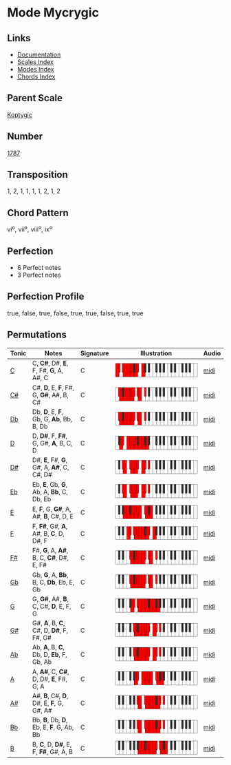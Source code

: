 # Mode Mycrygic

## Links

- [Documentation](README.md)
- [Scales Index](Scales.md)
- [Modes Index](Modes.md)
- [Chords Index](Chords.md)

## Parent Scale

[Koptygic](ScaleKoptygic.md)

## Number

[1787](https://ianring.com/musictheory/scales/1787)

## Transposition

1, 2, 1, 1, 1, 1, 2, 1, 2

## Chord Pattern

vi⁰, vii⁰, viii⁰, ix⁰

## Perfection

- 6 Perfect notes
- 3 Perfect notes

## Perfection Profile

true, false, true, false, true, true, false, true, true

## Permutations

| Tonic | Notes | Signature | Illustration | Audio |
|-------|-------|-----------|--------------|-------|
| [C](ModeCNaturalMycrygic.md) | C, **C#**, D#, **E**, F, F#, **G**, A, A#, C | C | ![CNaturalMycrygic](ModeCNaturalMycrygic.png) | [midi](https://github.com/edipermadi/music/blob/main/docs/ModeCNaturalMycrygic.mid?raw=true) |
| [C#](ModeCSharpMycrygic.md) | C#, **D**, E, **F**, F#, G, **G#**, A#, B, C# | C | ![CSharpMycrygic](ModeCSharpMycrygic.png) | [midi](https://github.com/edipermadi/music/blob/main/docs/ModeCSharpMycrygic.mid?raw=true) |
| [Db](ModeDFlatMycrygic.md) | Db, **D**, E, **F**, Gb, G, **Ab**, Bb, B, Db | C | ![DFlatMycrygic](ModeDFlatMycrygic.png) | [midi](https://github.com/edipermadi/music/blob/main/docs/ModeDFlatMycrygic.mid?raw=true) |
| [D](ModeDNaturalMycrygic.md) | D, **D#**, F, **F#**, G, G#, **A**, B, C, D | C | ![DNaturalMycrygic](ModeDNaturalMycrygic.png) | [midi](https://github.com/edipermadi/music/blob/main/docs/ModeDNaturalMycrygic.mid?raw=true) |
| [D#](ModeDSharpMycrygic.md) | D#, **E**, F#, **G**, G#, A, **A#**, C, C#, D# | C | ![DSharpMycrygic](ModeDSharpMycrygic.png) | [midi](https://github.com/edipermadi/music/blob/main/docs/ModeDSharpMycrygic.mid?raw=true) |
| [Eb](ModeEFlatMycrygic.md) | Eb, **E**, Gb, **G**, Ab, A, **Bb**, C, Db, Eb | C | ![EFlatMycrygic](ModeEFlatMycrygic.png) | [midi](https://github.com/edipermadi/music/blob/main/docs/ModeEFlatMycrygic.mid?raw=true) |
| [E](ModeENaturalMycrygic.md) | E, **F**, G, **G#**, A, A#, **B**, C#, D, E | C | ![ENaturalMycrygic](ModeENaturalMycrygic.png) | [midi](https://github.com/edipermadi/music/blob/main/docs/ModeENaturalMycrygic.mid?raw=true) |
| [F](ModeFNaturalMycrygic.md) | F, **F#**, G#, **A**, A#, B, **C**, D, D#, F | C | ![FNaturalMycrygic](ModeFNaturalMycrygic.png) | [midi](https://github.com/edipermadi/music/blob/main/docs/ModeFNaturalMycrygic.mid?raw=true) |
| [F#](ModeFSharpMycrygic.md) | F#, **G**, A, **A#**, B, C, **C#**, D#, E, F# | C | ![FSharpMycrygic](ModeFSharpMycrygic.png) | [midi](https://github.com/edipermadi/music/blob/main/docs/ModeFSharpMycrygic.mid?raw=true) |
| [Gb](ModeGFlatMycrygic.md) | Gb, **G**, A, **Bb**, B, C, **Db**, Eb, E, Gb | C | ![GFlatMycrygic](ModeGFlatMycrygic.png) | [midi](https://github.com/edipermadi/music/blob/main/docs/ModeGFlatMycrygic.mid?raw=true) |
| [G](ModeGNaturalMycrygic.md) | G, **G#**, A#, **B**, C, C#, **D**, E, F, G | C | ![GNaturalMycrygic](ModeGNaturalMycrygic.png) | [midi](https://github.com/edipermadi/music/blob/main/docs/ModeGNaturalMycrygic.mid?raw=true) |
| [G#](ModeGSharpMycrygic.md) | G#, **A**, B, **C**, C#, D, **D#**, F, F#, G# | C | ![GSharpMycrygic](ModeGSharpMycrygic.png) | [midi](https://github.com/edipermadi/music/blob/main/docs/ModeGSharpMycrygic.mid?raw=true) |
| [Ab](ModeAFlatMycrygic.md) | Ab, **A**, B, **C**, Db, D, **Eb**, F, Gb, Ab | C | ![AFlatMycrygic](ModeAFlatMycrygic.png) | [midi](https://github.com/edipermadi/music/blob/main/docs/ModeAFlatMycrygic.mid?raw=true) |
| [A](ModeANaturalMycrygic.md) | A, **A#**, C, **C#**, D, D#, **E**, F#, G, A | C | ![ANaturalMycrygic](ModeANaturalMycrygic.png) | [midi](https://github.com/edipermadi/music/blob/main/docs/ModeANaturalMycrygic.mid?raw=true) |
| [A#](ModeASharpMycrygic.md) | A#, **B**, C#, **D**, D#, E, **F**, G, G#, A# | C | ![ASharpMycrygic](ModeASharpMycrygic.png) | [midi](https://github.com/edipermadi/music/blob/main/docs/ModeASharpMycrygic.mid?raw=true) |
| [Bb](ModeBFlatMycrygic.md) | Bb, **B**, Db, **D**, Eb, E, **F**, G, Ab, Bb | C | ![BFlatMycrygic](ModeBFlatMycrygic.png) | [midi](https://github.com/edipermadi/music/blob/main/docs/ModeBFlatMycrygic.mid?raw=true) |
| [B](ModeBNaturalMycrygic.md) | B, **C**, D, **D#**, E, F, **F#**, G#, A, B | C | ![BNaturalMycrygic](ModeBNaturalMycrygic.png) | [midi](https://github.com/edipermadi/music/blob/main/docs/ModeBNaturalMycrygic.mid?raw=true) |
